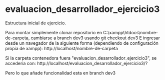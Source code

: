 ﻿# evaluacion_desarrollador_ejercicio3

Estructura inicial de ejercicio.

Para montar simplemente clonar repositorio en C:\xampp\htdocs\nombre-de-carpeta, cambiarse a branch dev3 usando git checkout dev3
E ingresar desde un navegador de la siguiente forma (dependiendo de configuración propia de xampp): http://localhost/nombre-de-carpeta

Si la carpeta contenedora fuera "evaluacion_desarrollador_ejercicio3", se accederia con: http://localhost/evaluacion_desarrollador_ejercicio3/?

Pero lo que añade funcionalidad esta en branch dev3
